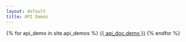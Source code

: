```yaml
---
layout: default
title: API Demos
---
```

<nav class="leftNavigation">
    {% for api_demo in site.api_demos %}
        <a href="{{ api_doc.demo }}">{{ api_doc.demo }}</a>
    {% endfor %}
</nav>
<div class="content">
</div>